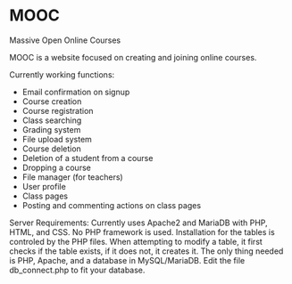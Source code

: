 MOOC
====

Massive Open Online Courses

MOOC is a website focused on creating and joining online courses.  

Currently working functions:
- Email confirmation on signup
- Course creation
- Course registration
- Class searching
- Grading system
- File upload system 
- Course deletion
- Deletion of a student from a course
- Dropping a course
- File manager (for teachers)
- User profile
- Class pages
- Posting and commenting actions on class pages

Server Requirements:
Currently uses Apache2 and MariaDB with PHP, HTML, and CSS.  No PHP framework is used.  Installation for the tables is controled by the PHP files.  When attempting to modify a table, it first checks if the table exists, if it does not, it creates it.  The only thing needed is PHP, Apache, and a database in MySQL/MariaDB.  Edit the file db_connect.php to fit your database.





